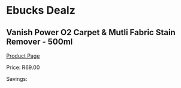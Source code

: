 
# Ebucks Dealz
## Vanish Power O2 Carpet & Mutli Fabric Stain Remover - 500ml
[Product Page](https://www.ebucks.com/web/shop/productSelected.do?prodId=380877316&catId=908586136)

Price: R69.00

Savings: 


	